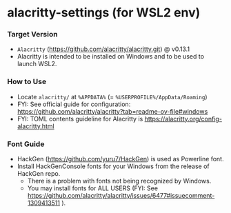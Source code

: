 # alacritty-settings (for WSL2 env)

### Target Version
- `Alacritty` (https://github.com/alacritty/alacritty.git) @ v0.13.1
- Alacritty is intended to be installed on Windows and to be used to launch WSL2.

### How to Use
- Locate `alacritty/` at `%APPDATA%` (= `%USERPROFILE%/AppData/Roaming`)
- FYI: See official guide for configuration: https://github.com/alacritty/alacritty?tab=readme-ov-file#windows
- FYI: TOML contents guideline for Alacritty is https://alacritty.org/config-alacritty.html

### Font Guide
- HackGen (https://github.com/yuru7/HackGen) is used as Powerline font.
- Install HackGenConsole fonts for your Windows from the release of HackGen repo.
  - There is a problem with fonts not being recognized by Windows.
  - You may install fonts for ALL USERS (FYI: See https://github.com/alacritty/alacritty/issues/6477#issuecomment-1309413511 ).
